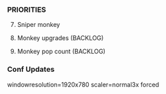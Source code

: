 ### PRIORITIES

7. Sniper monkey

5. Monkey upgrades (BACKLOG)
6. Monkey pop count (BACKLOG)

### Conf Updates
windowresolution=1920x780
scaler=normal3x forced           
